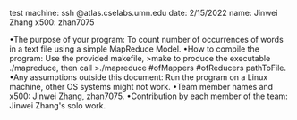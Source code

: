 test machine: ssh @atlas.cselabs.umn.edu
date: 2/15/2022
name: Jinwei Zhang x500: zhan7075

•The purpose of your program: 
    To count number of occurrences of words in a text file using a simple MapReduce Model.
•How to compile the program: 
    Use the provided makefile, >make to produce the executable ./mapreduce, then call
    >./mapreduce #ofMappers #ofReducers pathToFile.
•Any assumptions outside this document: 
    Run the program on a Linux machine, other OS systems might not work.
•Team member names and x500: 
    Jinwei Zhang, zhan7075.
•Contribution by each member of the team: 
    Jinwei Zhang's solo work.